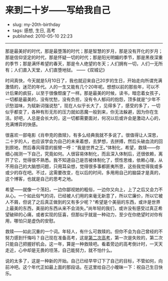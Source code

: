 # 来到二十岁——写给我自己

- slug: my-20th-birthday
- tags: 感想, 生日, 高考
- published: 2010-05-10 22:23

----------

那是最美好的时代，那是最堕落的时代；那是智慧的岁月，那是没有开化的岁月；那是信仰坚定的时代，那是怀疑一切的时代；那是阳光明媚的季节，那是黑夜深重的季节；那是满怀希望的春天，那是令人绝望的冬天；人们拥有一切，人们一无所有；人们直入天堂，人们直堕地狱。                                                                                                                  ——《双城记》

时间真快，今天就是5月10日了，我也就迎来自己20岁的生日，开始走向所谓充满激情的，迷茫的年代。人的一生又能有几个20年呢。想想以前的那些年，可以不计后果的疯狂，以至于很像颓废了一样。那是最美的时候，读书，暗恋着女孩子，一切都是最美的，没有忧愁，没有负担，没有令人郁闷的抱怨，顶多就是“少年不识愁滋味，为赋新词强说愁”，现在人似乎长大了，见得多了，感受的多了，一切似乎都变了，各种有形无形的压力就如恶魔一般到来，你无法躲避，因为你在生活。好吧，人总是会长大的，这一切都需要面对，何况以后或许会是激动人心的，充满博弈的快感。

很喜欢一部电影《肖申克的救赎》，有多么经典我就不多说了。很值得让人深思，二十岁的人，也应该学会为自己的未来着想，去梦想，去拼搏，然后头破血流的回到原地，然后春风得意的振臂一呼：“我是世界之王。”体制化，希望，救赎——你细心揣测一下自己，究竟如何。人很容易体制化，而且深入体制后，还很依赖，离开了它，觉得很不熟悉。我不知道自己是否被体制化了，惯性思维，依赖心理，从不用自己的大脑想问题，只用耳朵想，觉得很多事都匪夷所思，这些我觉得我或多或少的存在吧。不过，这需要改变，在以后的时间，多用用自己的脑袋才是真的，这个博客，也就是自己的思考之地。

希望——就像一个荡妇，一边你鄙视她的粗俗，一边你又向上，上了之后又会力不从心。一个如此俗气的词，已经被人们用的来毫无新意了，所以它廉价，所以它被人不屑，但说了之后真正做到的又有多少呢？“希望是个美丽的东西，或许是世界上最美的东西，美丽的东西从来不会消失。”尚年轻的我们，或许没有感受过真正希望破碎的心痛，或者实现的狂喜，但那似乎就是一种动力，至少在你绝望时对你有用，哪怕只是虚伪的安慰。

救赎——如此沉重的一个词。年轻人，有什么可救赎的。但你不会为自己曾经的不努力感到忏悔吗？自己现在准备高考，这是[第二次高考][1]，第一次是失败的，第二次只能自己把握好机会。这一年，算是一种救赎吧。看着旁边的高考倒计时，一天天走近，心中却是无畏的坦荡，自己能努力，就不怕什么。

说的太多了，这是一种新的开始。自己已经早早订下了自己的目标，不管如何，向前冲吧。这个年代正如最上面的那段话。在这里给自己小暧昧一下：祝自己生日快乐。

[1]: /cduestc-and-repeat-a-year

